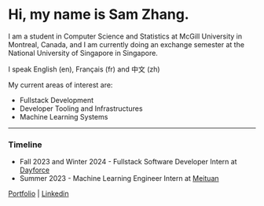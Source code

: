 # Hi, my name is Sam Zhang.

I am a student in Computer Science and Statistics at McGill University in Montreal, Canada, and I am currently doing an exchange semester at the National University of Singapore in Singapore. 

I speak English (en), Français (fr) and 中文 (zh)

My current areas of interest are:
- Fullstack Development
- Developer Tooling and Infrastructures
- Machine Learning Systems
  
---
### Timeline
- Fall 2023 and Winter 2024 - Fullstack Software Developer Intern at [Dayforce](https://www.dayforce.com/)
- Summer 2023 - Machine Learning Engineer Intern at [Meituan](https://about.meituan.com/)


<!-- <p align="center"> -->
<!-- ![giphy](https://user-images.githubusercontent.com/112342947/211696244-99ea8b58-8605-496d-9046-6fd395437628.gif) -->
<!-- <p align="center"> -->

<!-- [![Top Langs](https://github-readme-stats.vercel.app/api/top-langs/?username=samzhang02&hide=tex,html,css,shell)](https://github.com/anuraghazra/github-readme-stats) -->

<a href="https://cs.mcgill.ca/~szhang139">Portfolio</a> | <a href="https://www.linkedin.com/in/zhang-sam/">Linkedin</a>
